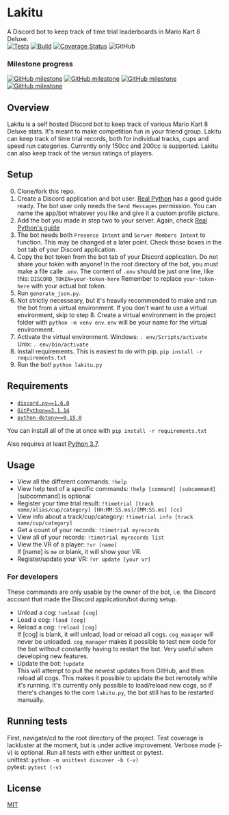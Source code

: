 # Lakitu
A Discord bot to keep track of time trial leaderboards in Mario Kart 8 Deluxe.\
[![Tests](https://github.com/LaiAlexander/Lakitu/actions/workflows/tests.yml/badge.svg)](https://github.com/LaiAlexander/Lakitu/actions/workflows/tests.yml)
[![Build](https://github.com/LaiAlexander/Lakitu/actions/workflows/build.yml/badge.svg)](https://github.com/LaiAlexander/Lakitu/actions/workflows/build.yml)
[![Coverage Status](https://coveralls.io/repos/github/LaiAlexander/Lakitu/badge.svg?branch=main)](https://coveralls.io/github/LaiAlexander/Lakitu?branch=main)
![GitHub](https://img.shields.io/github/license/LaiAlexander/Lakitu)

### Milestone progress
[![GitHub milestone](https://img.shields.io/github/milestones/progress-percent/LaiAlexander/Lakitu/1)](https://github.com/LaiAlexander/Lakitu/milestone/1)
[![GitHub milestone](https://img.shields.io/github/milestones/progress-percent/LaiAlexander/Lakitu/2)](https://github.com/LaiAlexander/Lakitu/milestone/2)
[![GitHub milestone](https://img.shields.io/github/milestones/progress-percent/LaiAlexander/Lakitu/3)](https://github.com/LaiAlexander/Lakitu/milestone/3)
[![GitHub milestone](https://img.shields.io/github/milestones/progress-percent/LaiAlexander/Lakitu/4)](https://github.com/LaiAlexander/Lakitu/milestone/4)

## Overview
Lakitu is a self hosted Discord bot to keep track of various Mario Kart 8 Deluxe stats. It's meant to make competition fun in your friend group. Lakitu can keep track of time trial records, both for individual tracks, cups and speed run categories. Currently only 150cc and 200cc is supported. Lakitu can also keep track of the versus ratings of players.

## Setup
0. Clone/fork this repo.
1. Create a Discord application and bot user. [Real Python](https://realpython.com/how-to-make-a-discord-bot-python/#creating-an-application) has a good guide ready. The bot user only needs the `Send Messages` permission. You can name the app/bot whatever you like and give it a custom profile picture.
2. Add the bot you made in step two to your server. Again, check [Real Python's guide](https://realpython.com/how-to-make-a-discord-bot-python/#adding-a-bot-to-a-guild)
3. The bot needs both `Presence Intent` and `Server Members Intent` to function. This may be changed at a later point. Check those boxes in the bot tab of your Discord application.
4. Copy the bot token from the bot tab of your Discord application. Do not share your token with anyone! In the root directory of the bot, you must make a file calle `.env`. The content of `.env` should be just one line, like this:
`DISCORD_TOKEN=your-token-here`
Remember to replace `your-token-here` with your actual bot token.
5. Run `generate_json.py`. 
6. Not strictly necesseary, but it's heavily recommended to make and run the bot from a virtual environment. If you don't want to use a virtual environment, skip to step 8.
Create a virtual environment in the project folder with `python -m venv env`. `env` will be your name for the virtual environment. 
7. Activate the virtual environment. 
Windows: `. env/Scripts/activate`
Unix: `. env/bin/activate`
8. Install requirements. This is easiest to do with pip. `pip install -r requirements.txt`
9. Run the bot! `python lakitu.py`


## Requirements
* [`discord.py==1.6.0`](https://github.com/Rapptz/discord.py)
* [`GitPython==3.1.14`](https://github.com/gitpython-developers/GitPython)
* [`python-dotenv==0.15.0`](https://github.com/theskumar/python-dotenv)

You can install all of the at once with `pip install -r requirements.txt`

Also requires at least [Python 3.7](https://www.python.org/downloads/).

## Usage
* View all the different commands: `!help`
* View help text of a specific commands: `!help [command] [subcommand]`\
[subcommand] is optional
* Register your time trial result: `!timetrial [track name/alias/cup/category] [HH:MM:SS.ms]/[MM:SS.ms] [cc]`
* View info about a track/cup/category: `!timetrial info [track name/cup/category]`
* Get a count of your records: `!timetrial myrecords`
* View all of your records: `!timetrial myrecords list`
* View the VR of a player: `!vr [name]`\
If [name] is `me` or blank, it will show your VR.
* Register/update your VR:
`!vr update [your vr]`

### For developers
These commands are only usable by the owner of the bot, i.e. the Discord account that made the Discord application/bot during setup.
* Unload a cog: `!unload [cog]`
* Load a cog: `!load [cog]`
* Reload a cog: `!reload [cog]`\
If [cog] is blank, it will unload, load or reload all cogs. `cog_manager` will never be unloaded. `cog_manager` makes it possible to test new code for the bot without constantly having to restart the bot. Very useful when developing new features.
* Update the bot: `!update`\
This will attempt to pull the newest updates from GitHub, and then reload all cogs. This makes it possible to update the bot remotely while it's running. It's currently only possible to load/reload new cogs, so if there's changes to the core `lakitu.py`, the bot still has to be restarted manually.

## Running tests
First, navigate/cd to the root directory of the project. Test coverage is lackluster at the moment, but is under active improvement. Verbose mode (-v) is optional.
Run all tests with either unittest or pytest.\
unittest: `python -m unittest discover -b (-v)`\
pytest: `pytest (-v)`

## License
[MIT](https://choosealicense.com/licenses/mit/)